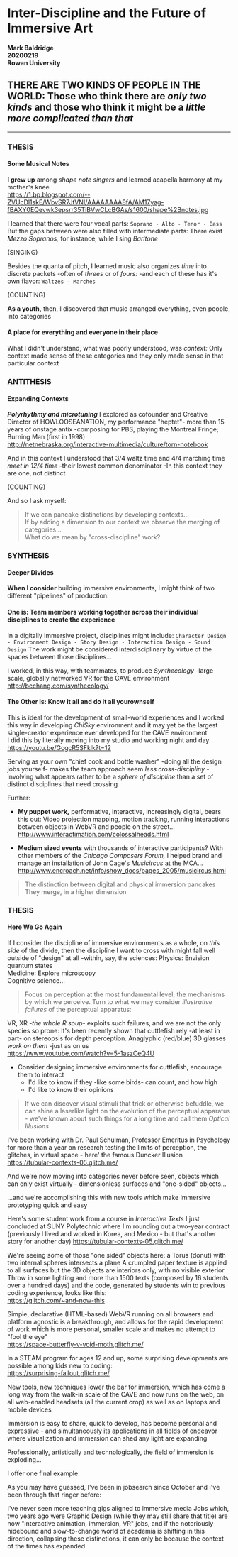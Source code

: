 # Inter-Discipline and the Future of Immersive Art
**Mark Baldridge**  
**20200219**   
**Rowan University**
 
## THERE ARE TWO KINDS OF PEOPLE IN THE WORLD: Those who think there are _only two kinds_ and those who think it might be a _little more complicated than that_

----
### THESIS

#### Some Musical Notes

**I grew up** among _shape note singers_ and learned acapella harmony at my mother's knee  
https://1.bp.blogspot.com/--ZVUcDl1skE/WbvSR7JtVNI/AAAAAAAA8fA/AM17yag-fBAXY0EQevwk3epsrr35TiBVwCLcBGAs/s1600/shape%2Bnotes.jpg

I learned that there were four vocal parts: `Soprano - Alto - Tenor - Bass`  
But the gaps between were also filled with intermediate parts: There exist _Mezzo Sopranos,_ for instance, while I sing _Baritone_

(SINGING)

Besides the quanta of pitch, I learned music also organizes _time_ into discrete packets -often of _threes_ or of _fours:_ -and each of these has it's own flavor: `Waltzes - Marches`

(COUNTING)

**As a youth,** then, I discovered that music arranged everything, even people, into categories

#### A place for everything and everyone in their place

What I didn't understand, what was poorly understood, was _context:_ Only context made sense of these categories and they only made sense in that particular context

### ANTITHESIS
#### Expanding Contexts

**_Polyrhythmy and microtuning_** I explored as cofounder and Creative Director of HOWLOOSEANATION, my performance "heptet"- more than 15 years of onstage antix -composing for PBS, playing the Montreal Fringe; Burning Man (first in 1998)  
http://netnebraska.org/interactive-multimedia/culture/torn-notebook


And in this context I understood that 3/4 waltz time and 4/4 marching time _meet in 12/4 time_ -their lowest common denominator
-In this context they are one, not distinct

(COUNTING)

And so I ask myself:

> If we can pancake distinctions by developing contexts...  
> If by adding a dimension to our context we observe the merging of categories...  
>What do we mean by "cross-discipline" work?

### SYNTHESIS
#### Deeper Divides 

**When I consider** building immersive environments, I might think of two different "pipelines" of production:

#### One is: Team members working together across their individual disciplines to create the experience

In a digitally immersive project, disciplines might include: `Character Design - Environment Design - Story Design - Interaction Design - Sound Design`
The work might be considered interdisciplinary by virtue of the spaces between those disciplines...  

I worked, in this way, with teammates, to produce _Synthecology_ -large scale, globally networked VR for the CAVE environment  
http://bcchang.com/synthecology/


#### The Other Is: Know it all and do it all yourownself

This is ideal for the development of small-world experiences and I worked this way in developing _ChiSky_ environment and it may yet be the largest single-creator experience ever developed for the CAVE environment  
I did this by literally moving into my studio and working night and day
https://youtu.be/GcgcR5SFklk?t=12

Serving as your own "chief cook and bottle washer" -doing all the design jobs yourself- makes the team approach seem _less cross-discipliny_ -involving what appears rather to be a _sphere of discipline_ than a set of distinct disciplines that need crossing
 
Further:

* **My puppet work,** performative, interactive, increasingly digital, bears this out: Video projection mapping, motion tracking, running interactions between objects in WebVR and people on the street...  
http://www.interactimation.com/colossalheads.html

* **Medium sized events** with thousands of interactive participants? With other members of the _Chicago Composers Forum,_ I helped brand and manage an installation of John Cage's _Musicircus_ at the MCA...  
http://www.encroach.net/info/show_docs/pages_2005/musicircus.html  
    
> The distinction between digital and physical immersion pancakes  
> They merge, in a higher dimension  

### THESIS
#### Here We Go Again

If I consider the discipline of immersive environments as a whole, on _this side_ of the divide, then the discipline I want to cross with might fall well outside of "design" at all -within, say, the sciences: 
Physics: Envision quantum states  
Medicine: Explore microscopy  
Cognitive science... 

> Focus on perception at the most fundamental level; the mechanisms by which we perceive. Turn to what we may consider _illustrative failures_ of the perceptual apparatus:  

VR, XR _-the whole R soup-_ exploits such failures, and we are not the only species so prone: It's been recently shown that cuttlefish rely -at least in part- on stereopsis for depth perception. Anaglyphic (red/blue) 3D glasses _work on them_ -just as on us  
https://www.youtube.com/watch?v=5-1aszCeQ4U

* Consider designing immersive environments for cuttlefish, encourage them to interact
   * I'd like to know if they -like some birds- can count, and how high
   * I'd like to know their opinions

> If we can discover visual stimuli that trick or otherwise befuddle, we can shine a laserlike light on the evolution of the perceptual apparatus - we've known about such things for a long time and call them _Optical Illusions_ 

I've been working with Dr. Paul Schulman, Professor Emeritus in Psychology for more than a year on research testing the limits of perception, the glitches, in virtual space - here' the famous Duncker Illusion   
https://tubular-contexts-05.glitch.me/  

And we're now moving into categories never before seen, objects which can only exist virtually - dimensionless surfaces and "one-sided" objects...

...and we're accomplishing this with new tools which make immersive prototyping quick and easy 

Here's some student work from a course in _Interactive Texts_ I just concluded at SUNY Polytechnic where I'm rounding out a two-year contract (previously I lived and worked in Korea, and Mexico - but that's another story for another day)
https://tubular-contexts-05.glitch.me/

We're seeing some of those "one sided" objects here: a Torus (donut) with two internal spheres intersects a plane
A crumpled paper texture is applied to all surfaces but the 3D objects are interiors only, with no visible exterior  
Throw in some lighting and more than 1500 texts (composed by 16 students over a hundred days) and the code, generated by students win to previous coding experience, looks like this:  
https://glitch.com/~and-now-this  

Simple, declarative (HTML-based) WebVR running on all browsers and platform agnostic is a breakthrough, and allows for the rapid development of work which is more personal, smaller scale and makes no attempt to "fool the eye"  
https://space-butterfly-v-void-moth.glitch.me/  

In a STEAM program for ages 12 and up, some surprising developments are possible among kids new to coding:  
https://surprising-fallout.glitch.me/  

New tools, new techniques lower the bar for immersion, which has come a long way from the walk-in scale of the CAVE and now runs on the web, on all web-enabled headsets (all the current crop) as well as on laptops and mobile devices

Immersion is easy to share, quick to develop, has become personal and expressive - and simultaneously its applications in all fields of endeavor where visualization and immersion can shed any light are expanding

Professionally, artistically and technologically, the field of immersion is exploding...

I offer one final example:

As you may have guessed, I've been in jobsearch since October and I've been through that ringer before:

I've never seen more teaching gigs aligned to immersive media
Jobs which, two years ago were Graphic Design (while they may still share that title) are now "interactive animation, immersion, VR" jobs, and if the notoriously hidebound and slow-to-change world of academia is shifting in this direction, collapsing these distinctions, it can only be because the context of the times has expanded

  
 




